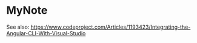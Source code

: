 # MyNote
See also: https://www.codeproject.com/Articles/1193423/Integrating-the-Angular-CLI-With-Visual-Studio

